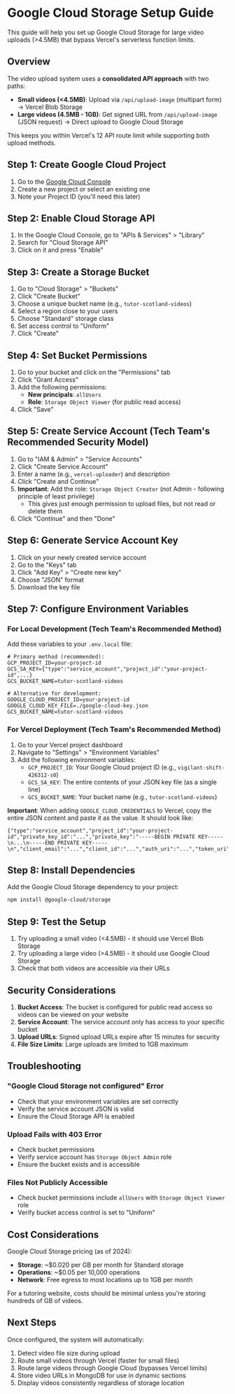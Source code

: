 # Google Cloud Storage Setup Guide

This guide will help you set up Google Cloud Storage for large video uploads (>4.5MB) that bypass Vercel's serverless function limits.

## Overview

The video upload system uses a **consolidated API approach** with two paths:
- **Small videos (<4.5MB)**: Upload via `/api/upload-image` (multipart form) → Vercel Blob Storage
- **Large videos (4.5MB - 1GB)**: Get signed URL from `/api/upload-image` (JSON request) → Direct upload to Google Cloud Storage

This keeps you within Vercel's 12 API route limit while supporting both upload methods.

## Step 1: Create Google Cloud Project

1. Go to the [Google Cloud Console](https://console.cloud.google.com/)
2. Create a new project or select an existing one
3. Note your Project ID (you'll need this later)

## Step 2: Enable Cloud Storage API

1. In the Google Cloud Console, go to "APIs & Services" > "Library"
2. Search for "Cloud Storage API"
3. Click on it and press "Enable"

## Step 3: Create a Storage Bucket

1. Go to "Cloud Storage" > "Buckets"
2. Click "Create Bucket"
3. Choose a unique bucket name (e.g., `tutor-scotland-videos`)
4. Select a region close to your users
5. Choose "Standard" storage class
6. Set access control to "Uniform"
7. Click "Create"

## Step 4: Set Bucket Permissions

1. Go to your bucket and click on the "Permissions" tab
2. Click "Grant Access"
3. Add the following permissions:
   - **New principals**: `allUsers`
   - **Role**: `Storage Object Viewer` (for public read access)
4. Click "Save"

## Step 5: Create Service Account (Tech Team's Recommended Security Model)

1. Go to "IAM & Admin" > "Service Accounts"
2. Click "Create Service Account"
3. Enter a name (e.g., `vercel-uploader`) and description
4. Click "Create and Continue"
5. **Important**: Add the role: `Storage Object Creator` (not Admin - following principle of least privilege)
   - This gives just enough permission to upload files, but not read or delete them
6. Click "Continue" and then "Done"

## Step 6: Generate Service Account Key

1. Click on your newly created service account
2. Go to the "Keys" tab
3. Click "Add Key" > "Create new key"
4. Choose "JSON" format
5. Download the key file

## Step 7: Configure Environment Variables

### For Local Development (Tech Team's Recommended Method)

Add these variables to your `.env.local` file:

```env
# Primary method (recommended):
GCP_PROJECT_ID=your-project-id
GCS_SA_KEY={"type":"service_account","project_id":"your-project-id",...}
GCS_BUCKET_NAME=tutor-scotland-videos

# Alternative for development:
GOOGLE_CLOUD_PROJECT_ID=your-project-id
GOOGLE_CLOUD_KEY_FILE=./google-cloud-key.json
GCS_BUCKET_NAME=tutor-scotland-videos
```

### For Vercel Deployment (Tech Team's Recommended Method)

1. Go to your Vercel project dashboard
2. Navigate to "Settings" > "Environment Variables"
3. Add the following environment variables:
   - `GCP_PROJECT_ID`: Your Google Cloud project ID (e.g., `vigilant-shift-426312-s0`)
   - `GCS_SA_KEY`: The entire contents of your JSON key file (as a single line)
   - `GCS_BUCKET_NAME`: Your bucket name (e.g., `tutor-scotland-videos`)

**Important**: When adding `GOOGLE_CLOUD_CREDENTIALS` to Vercel, copy the entire JSON content and paste it as the value. It should look like:
```
{"type":"service_account","project_id":"your-project-id","private_key_id":"...","private_key":"-----BEGIN PRIVATE KEY-----\n...\n-----END PRIVATE KEY-----\n","client_email":"...","client_id":"...","auth_uri":"...","token_uri":"...","auth_provider_x509_cert_url":"...","client_x509_cert_url":"..."}
```

## Step 8: Install Dependencies

Add the Google Cloud Storage dependency to your project:

```bash
npm install @google-cloud/storage
```

## Step 9: Test the Setup

1. Try uploading a small video (<4.5MB) - it should use Vercel Blob Storage
2. Try uploading a large video (>4.5MB) - it should use Google Cloud Storage
3. Check that both videos are accessible via their URLs

## Security Considerations

1. **Bucket Access**: The bucket is configured for public read access so videos can be viewed on your website
2. **Service Account**: The service account only has access to your specific bucket
3. **Upload URLs**: Signed upload URLs expire after 15 minutes for security
4. **File Size Limits**: Large uploads are limited to 1GB maximum

## Troubleshooting

### "Google Cloud Storage not configured" Error
- Check that your environment variables are set correctly
- Verify the service account JSON is valid
- Ensure the Cloud Storage API is enabled

### Upload Fails with 403 Error
- Check bucket permissions
- Verify service account has `Storage Object Admin` role
- Ensure the bucket exists and is accessible

### Files Not Publicly Accessible
- Check bucket permissions include `allUsers` with `Storage Object Viewer` role
- Verify bucket access control is set to "Uniform"

## Cost Considerations

Google Cloud Storage pricing (as of 2024):
- **Storage**: ~$0.020 per GB per month for Standard storage
- **Operations**: ~$0.05 per 10,000 operations
- **Network**: Free egress to most locations up to 1GB per month

For a tutoring website, costs should be minimal unless you're storing hundreds of GB of videos.

## Next Steps

Once configured, the system will automatically:
1. Detect video file size during upload
2. Route small videos through Vercel (faster for small files)
3. Route large videos through Google Cloud (bypasses Vercel limits)
4. Store video URLs in MongoDB for use in dynamic sections
5. Display videos consistently regardless of storage location
